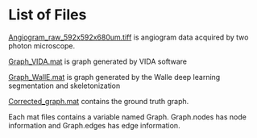 # List of Files

[Angiogram_raw_592x592x680um.tiff](https://drive.google.com/a/bu.edu/file/d/19YlkwUsznKmDhP3crFKdTfMbRTRDFDgl/view?usp=sharing) is angiogram data acquired by two photon microscope.

[Graph_VIDA.mat](https://drive.google.com/a/bu.edu/file/d/1AyzZgrb6UAU6P3_k2mZsxQfMwQLn6QJO/view?usp=sharing) is graph generated by VIDA software

[Graph_WallE.mat](https://drive.google.com/a/bu.edu/file/d/1IDlqYoR1So0_BMXFkW2vuM9sINDl5IyE/view?usp=sharing) is graph generated by the Walle deep learning segmentation and skeletonization

[Corrected_graph.mat](https://drive.google.com/a/bu.edu/file/d/1lyutLOVuysJypc2iGMLW61FUON3Xr6Um/view?usp=sharing) contains 
the ground truth graph.

Each mat files contains a variable named Graph. 
Graph.nodes has node information and Graph.edges has edge information.
